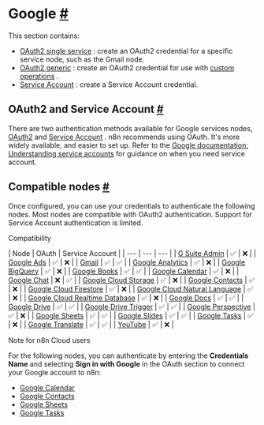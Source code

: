 


 Google
 [#](#google "Permanent link")
=======================================



 This section contains:
 


* [OAuth2 single service](/integrations/builtin/credentials/google/oauth-single-service/) 
 : create an OAuth2 credential for a specific service node, such as the Gmail node.
* [OAuth2 generic](/integrations/builtin/credentials/google/oauth-generic/) 
 : create an OAuth2 credential for use with
 [custom operations](/integrations/custom-operations/) 
 .
* [Service Account](/integrations/builtin/credentials/google/service-account/) 
 : create a Service Account credential.



 OAuth2 and Service Account
 [#](#oauth2-and-service-account "Permanent link")
-------------------------------------------------------------------------------



 There are two authentication methods available for Google services nodes,
 [OAuth2](https://developers.google.com/identity/protocols/oauth2) 
 and
 [Service Account](https://cloud.google.com/iam/docs/understanding-service-accounts) 
 . n8n recommends using OAuth. It's more widely available, and easier to set up. Refer to the
 [Google documentation: Understanding service accounts](https://cloud.google.com/iam/docs/understanding-service-accounts) 
 for guidance on when you need service account.
 



 Compatible nodes
 [#](#compatible-nodes "Permanent link")
-----------------------------------------------------------



 Once configured, you can use your credentials to authenticate the following nodes. Most nodes are compatible with OAuth2 authentication. Support for Service Account authentication is limited.
 




 Compatibility
 


| 
 Node
  | 
 OAuth
  | 
 Service Account
  |
| --- | --- | --- |
| [G Suite Admin](/integrations/builtin/app-nodes/n8n-nodes-base.gsuiteadmin/)  | ✅ | ❌ |
| [Google Ads](/integrations/builtin/app-nodes/n8n-nodes-base.googleads/)  | ✅ | ❌ |
| [Gmail](/integrations/builtin/app-nodes/n8n-nodes-base.gmail/)  | ✅ | ✅ |
| [Google Analytics](/integrations/builtin/app-nodes/n8n-nodes-base.googleanalytics/)  | ✅ | ❌ |
| [Google BigQuery](/integrations/builtin/app-nodes/n8n-nodes-base.googlebigquery/)  | ✅ | ❌ |
| [Google Books](/integrations/builtin/app-nodes/n8n-nodes-base.googlebooks/)  | ✅ | ✅ |
| [Google Calendar](/integrations/builtin/app-nodes/n8n-nodes-base.googlecalendar/)  | ✅ | ❌ |
| [Google Chat](/integrations/builtin/app-nodes/n8n-nodes-base.googlechat/)  | ❌ | ✅ |
| [Google Cloud Storage](/integrations/builtin/app-nodes/n8n-nodes-base.googlecloudstorage/)  | ✅ | ❌ |
| [Google Contacts](/integrations/builtin/app-nodes/n8n-nodes-base.googlecontacts/)  | ✅ | ❌ |
| [Google Cloud Firestore](/integrations/builtin/app-nodes/n8n-nodes-base.googlecloudfirestore/)  | ✅ | ❌ |
| [Google Cloud Natural Language](/integrations/builtin/app-nodes/n8n-nodes-base.googlecloudnaturallanguage/)  | ✅ | ❌ |
| [Google Cloud Realtime Database](/integrations/builtin/app-nodes/n8n-nodes-base.googlecloudrealtimedatabase/)  | ✅ | ❌ |
| [Google Docs](/integrations/builtin/app-nodes/n8n-nodes-base.googledocs/)  | ✅ | ✅ |
| [Google Drive](/integrations/builtin/app-nodes/n8n-nodes-base.googledrive/)  | ✅ | ✅ |
| [Google Drive Trigger](/integrations/builtin/trigger-nodes/n8n-nodes-base.googledrivetrigger/)  | ✅ | ✅ |
| [Google Perspective](/integrations/builtin/app-nodes/n8n-nodes-base.googleperspective/)  | ✅ | ❌ |
| [Google Sheets](/integrations/builtin/app-nodes/n8n-nodes-base.googlesheets/)  | ✅ | ✅ |
| [Google Slides](/integrations/builtin/app-nodes/n8n-nodes-base.googleslides/)  | ✅ | ✅ |
| [Google Tasks](/integrations/builtin/app-nodes/n8n-nodes-base.googletasks/)  | ✅ | ❌ |
| [Google Translate](/integrations/builtin/app-nodes/n8n-nodes-base.googletranslate/)  | ✅ | ✅ |
| [YouTube](/integrations/builtin/app-nodes/n8n-nodes-base.youtube/)  | ✅ | ❌ |





 Note for n8n Cloud users
 



 For the following nodes, you can authenticate by entering the
 **Credentials Name** 
 and selecting
 **Sign in with Google** 
 in the OAuth section to connect your Google account to n8n:
 


* [Google Calendar](/integrations/builtin/app-nodes/n8n-nodes-base.googlecalendar/)
* [Google Contacts](/integrations/builtin/app-nodes/n8n-nodes-base.googlecontacts/)
* [Google Sheets](/integrations/builtin/app-nodes/n8n-nodes-base.googlesheets/)
* [Google Tasks](/integrations/builtin/app-nodes/n8n-nodes-base.googletasks/)





